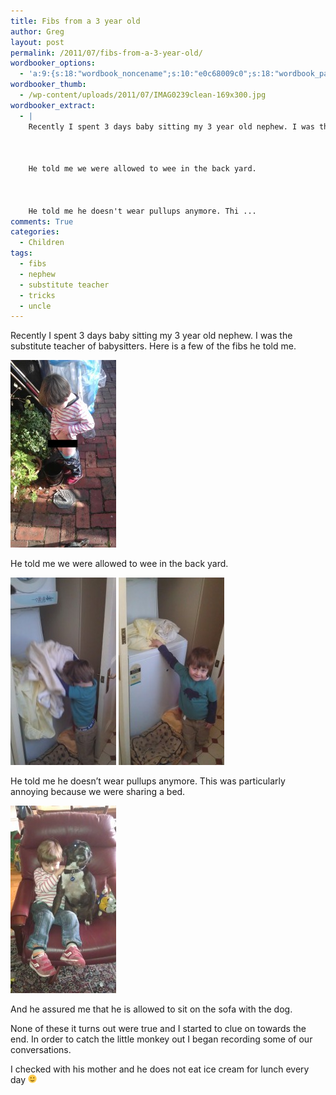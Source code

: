 ```yaml
---
title: Fibs from a 3 year old
author: Greg
layout: post
permalink: /2011/07/fibs-from-a-3-year-old/
wordbooker_options:
  - 'a:9:{s:18:"wordbook_noncename";s:10:"e0c68009c0";s:18:"wordbook_page_post";s:4:"-100";s:18:"wordbook_orandpage";s:1:"2";s:23:"wordbook_default_author";s:1:"2";s:23:"wordbook_extract_length";s:3:"256";s:19:"wordbook_actionlink";s:3:"300";s:18:"wordbook_attribute";s:31:"Posted a new post on their blog";s:29:"wordbooker_status_update_text";s:35:": New blog post :  %title% - %link%";s:20:"wordbook_comment_get";s:2:"on";}'
wordbooker_thumb:
  - /wp-content/uploads/2011/07/IMAG0239clean-169x300.jpg
wordbooker_extract:
  - |
    Recently I spent 3 days baby sitting my 3 year old nephew. I was the substitute teacher of babysitters. Here is a few of fibs he told me.
    
    
    
    He told me we were allowed to wee in the back yard.
    
     
    
    He told me he doesn't wear pullups anymore. Thi ...
comments: True
categories:
  - Children
tags:
  - fibs
  - nephew
  - substitute teacher
  - tricks
  - uncle
---
```

Recently I spent 3 days baby sitting my 3 year old nephew. I was the substitute teacher of babysitters. Here is a few of the fibs he told me.

[<img title="IMAG0239clean" src="/wp-content/uploads/2011/07/IMAG0239clean-169x300.jpg" alt="" width="169" height="300" />][1]

He told me we were allowed to wee in the back yard.

[<img title="IMAG0239clean" src="/wp-content/uploads/2011/07/IMAG0248-169x300.jpg" alt="" width="169" height="300" />][2] [<img title="IMAG0239clean" src="/wp-content/uploads/2011/07/IMAG0252-169x300.jpg" alt="" width="169" height="300" />][3]

He told me he doesn&#8217;t wear pullups anymore. This was particularly annoying because we were sharing a bed.

[<img class="alignnone size-medium wp-image-937" title="IMAG0238" src="/wp-content/uploads/2011/07/IMAG0238-169x300.jpg" alt="" width="169" height="300" />][4]

And he assured me that he is allowed to sit on the sofa with the dog.

None of these it turns out were true and I started to clue on towards the end. In order to catch the little monkey out I began recording some of our conversations.

<span class="youtube"></span>

<span class="youtube"></span>

I checked with his mother and he does not eat ice cream for lunch every day <img src="/wp-content/smilies/simple-smile.png" alt=":)" class="wp-smiley" style="height: 1em; max-height: 1em;" />

 [1]: /wp-content/uploads/2011/07/IMAG0239clean.jpg
 [2]: /wp-content/uploads/2011/07/IMAG0248.jpg
 [3]: /wp-content/uploads/2011/07/IMAG0252.jpg
 [4]: /wp-content/uploads/2011/07/IMAG0238.jpg